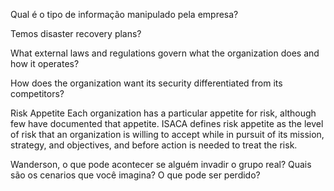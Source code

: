 Qual é o tipo de informação manipulado pela empresa?

Temos disaster recovery plans?

What external laws and regulations govern what the organization does and how it operates?

How does the organization want its security differentiated from its competitors?

Risk Appetite Each organization has a particular appetite for risk, although few have documented that appetite. ISACA defines risk appetite as the level of risk that an organization is willing to accept while in pursuit of its mission, strategy, and objectives, and before action is needed to treat the risk.

Wanderson, o que pode acontecer se alguém invadir o grupo real? Quais são os cenarios que você imagina? O que pode ser perdido?

